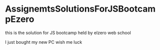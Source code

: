 # AssignemtsSolutionsForJSBootcampEzero
this is the solution for JS bootcamp held by elzero web school

I just bought my new PC wish me luck